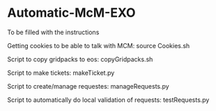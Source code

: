 # Automatic-McM-EXO

To be filled with the instructions

Getting cookies to be able to talk with MCM: source Cookies.sh  

Script to copy gridpacks to eos: copyGridpacks.sh  

Script to make tickets: makeTicket.py  

Script to create/manage requestes: manageRequests.py  

Script to automatically do local validation of requests: testRequests.py
